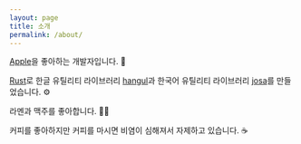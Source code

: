 ```yaml
---
layout: page
title: 소개
permalink: /about/
---
```

[Apple][apple]을 좋아하는 개발자입니다. 🍎

[Rust][rust]로 한글 유틸리티 라이브러리 [hangul][hangul]과 한국어 유틸리티 라이브러리 [josa][josa]를 만들었습니다. ⚙️

라멘과 맥주를 좋아합니다. 🍜🍺

커피를 좋아하지만 커피를 마시면 비염이 심해져서 자제하고 있습니다. ☕️

[apple]: https://apple.com/kr
[rust]: https://rust-lang.org

[hangul]: http://crates.io/crates/hangul
[josa]: http://crates.io/crates/josa
